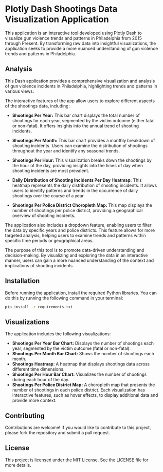 # Plotly Dash Shootings Data Visualization Application

This application is an interactive tool developed using Plotly Dash to visualize gun violence trends and patterns in Philadelphia from 2015 through Present.  By transforming raw data into insightful visualizations, the application seeks to provide a more nuanced understanding of gun violence trends and patterns in Philadelphia. 

## Analysis
This Dash application provides a comprehensive visualization and analysis of gun violence incidents in Philadelphia, highlighting trends and patterns in various views.

The interactive features of the app allow users to explore different aspects of the shootings data, including:

- **Shootings Per Year:** This bar chart displays the total number of shootings for each year, segmented by the victim outcome (either fatal or non-fatal). It offers insights into the annual trend of shooting incidents.

- **Shootings Per Month:** This bar chart provides a monthly breakdown of shooting incidents. Users can examine the distribution of shootings throughout the year and identify any seasonal trends.

- **Shootings Per Hour:** This visualization breaks down the shootings by the hour of the day, providing insights into the times of day when shooting incidents are most prevalent.

- **Daily Distribution of Shooting Incidents Per Day Heatmap:** This heatmap represents the daily distribution of shooting incidents. It allows users to identify patterns and trends in the occurrence of daily shootings over the course of a year.

- **Shootings Per Police District Choropleth Map:** This map displays the number of shootings per police district, providing a geographical overview of shooting incidents.

The application also includes a dropdown feature, enabling users to filter the data by specific years and police districts. This feature allows for more targeted analysis, helping users to examine trends and patterns within specific time periods or geographical areas.

The purpose of this tool is to promote data-driven understanding and decision-making. By visualizing and exploring the data in an interactive manner, users can gain a more nuanced understanding of the context and implications of shooting incidents.

## Installation

Before running the application, install the required Python libraries. You can do this by running the following command in your terminal:

```bash
pip install -r requirements.txt
```

## Visualizations
The application includes the following visualizations:

- **Shootings Per Year Bar Chart:** Displays the number of shootings each year, segmented by the victim outcome (fatal or non-fatal).
- **Shootings Per Month Bar Chart:** Shows the number of shootings each month.
- **Shootings Heatmap:** A heatmap that displays shootings data across different time dimensions.
- **Shootings Per Hour Bar Chart:** Visualizes the number of shootings during each hour of the day.
- **Shootings Per Police District Map:** A choropleth map that presents the number of shootings in each police district.
Each visualization has interactive features, such as hover effects, to display additional data and provide more context.

## Contributing
Contributions are welcome! If you would like to contribute to this project, please fork the repository and submit a pull request.

## License
This project is licensed under the MIT License. See the LICENSE file for more details.
